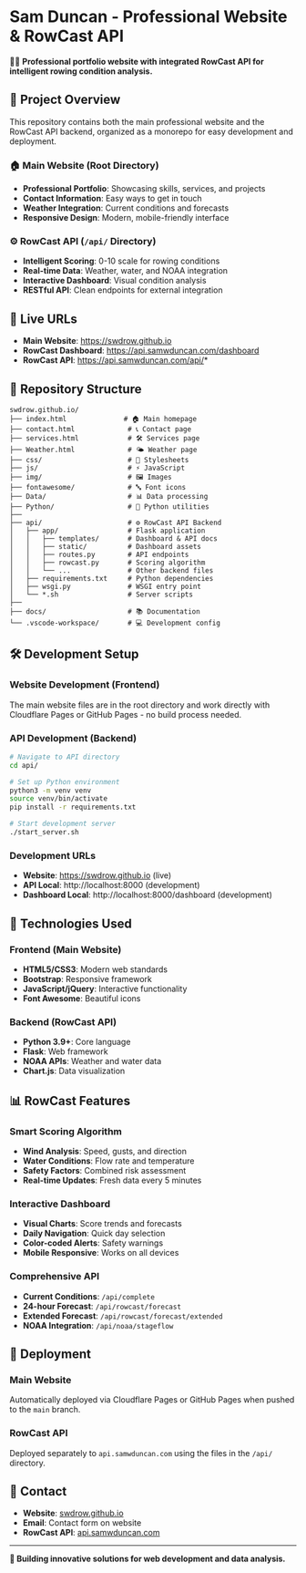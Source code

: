 # Sam Duncan - Professional Website & RowCast API

🚣‍♂️ **Professional portfolio website with integrated RowCast API for intelligent rowing condition analysis.**

## 🌟 Project Overview

This repository contains both the main professional website and the RowCast API backend, organized as a monorepo for easy development and deployment.

### 🏠 **Main Website** (Root Directory)
- **Professional Portfolio**: Showcasing skills, services, and projects
- **Contact Information**: Easy ways to get in touch
- **Weather Integration**: Current conditions and forecasts
- **Responsive Design**: Modern, mobile-friendly interface

### ⚙️ **RowCast API** (`/api/` Directory)
- **Intelligent Scoring**: 0-10 scale for rowing conditions
- **Real-time Data**: Weather, water, and NOAA integration
- **Interactive Dashboard**: Visual condition analysis
- **RESTful API**: Clean endpoints for external integration

## 🚀 Live URLs

- **Main Website**: https://swdrow.github.io
- **RowCast Dashboard**: https://api.samwduncan.com/dashboard
- **RowCast API**: https://api.samwduncan.com/api/*

## 📁 Repository Structure

```
swdrow.github.io/
├── index.html              # 🏠 Main homepage
├── contact.html             # 📞 Contact page
├── services.html            # 🛠️ Services page
├── Weather.html             # 🌤️ Weather page
├── css/                     # 🎨 Stylesheets
├── js/                      # ⚡ JavaScript
├── img/                     # 🖼️ Images
├── fontawesome/             # 🔤 Font icons
├── Data/                    # 📊 Data processing
├── Python/                  # 🐍 Python utilities
├── 
├── api/                     # ⚙️ RowCast API Backend
│   ├── app/                 # Flask application
│   │   ├── templates/       # Dashboard & API docs
│   │   ├── static/          # Dashboard assets
│   │   ├── routes.py        # API endpoints
│   │   ├── rowcast.py       # Scoring algorithm
│   │   └── ...              # Other backend files
│   ├── requirements.txt     # Python dependencies
│   ├── wsgi.py              # WSGI entry point
│   └── *.sh                 # Server scripts
├── 
├── docs/                    # 📚 Documentation
└── .vscode-workspace/       # 💻 Development config
```

## 🛠️ Development Setup

### Website Development (Frontend)
The main website files are in the root directory and work directly with Cloudflare Pages or GitHub Pages - no build process needed.

### API Development (Backend)
```bash
# Navigate to API directory
cd api/

# Set up Python environment
python3 -m venv venv
source venv/bin/activate
pip install -r requirements.txt

# Start development server
./start_server.sh
```

### Development URLs
- **Website**: https://swdrow.github.io (live)
- **API Local**: http://localhost:8000 (development)
- **Dashboard Local**: http://localhost:8000/dashboard (development)

## 🔧 Technologies Used

### Frontend (Main Website)
- **HTML5/CSS3**: Modern web standards
- **Bootstrap**: Responsive framework
- **JavaScript/jQuery**: Interactive functionality
- **Font Awesome**: Beautiful icons

### Backend (RowCast API)
- **Python 3.9+**: Core language
- **Flask**: Web framework
- **NOAA APIs**: Weather and water data
- **Chart.js**: Data visualization

## 📊 RowCast Features

### Smart Scoring Algorithm
- **Wind Analysis**: Speed, gusts, and direction
- **Water Conditions**: Flow rate and temperature
- **Safety Factors**: Combined risk assessment
- **Real-time Updates**: Fresh data every 5 minutes

### Interactive Dashboard
- **Visual Charts**: Score trends and forecasts
- **Daily Navigation**: Quick day selection
- **Color-coded Alerts**: Safety warnings
- **Mobile Responsive**: Works on all devices

### Comprehensive API
- **Current Conditions**: `/api/complete`
- **24-hour Forecast**: `/api/rowcast/forecast`
- **Extended Forecast**: `/api/rowcast/forecast/extended`
- **NOAA Integration**: `/api/noaa/stageflow`

## 🚀 Deployment

### Main Website
Automatically deployed via Cloudflare Pages or GitHub Pages when pushed to the `main` branch.

### RowCast API
Deployed separately to `api.samwduncan.com` using the files in the `/api/` directory.

## 📝 Contact

- **Website**: [swdrow.github.io](https://swdrow.github.io)
- **Email**: Contact form on website
- **RowCast API**: [api.samwduncan.com](https://api.samwduncan.com)

---

**🌊 Building innovative solutions for web development and data analysis.**
